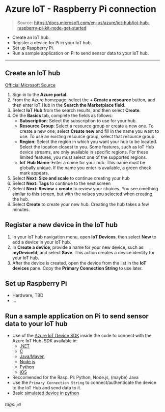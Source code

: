 # Azure IoT - Raspberry Pi connection
> Source: https://docs.microsoft.com/en-us/azure/iot-hub/iot-hub-raspberry-pi-kit-node-get-started

* Create an IoT hub.
* Register a device for Pi in your IoT hub.
* Set up Raspberry Pi.
* Run a sample application on Pi to send sensor data to your IoT hub.
---
## Create an IoT hub
[Official Microsoft Source](https://docs.microsoft.com/en-us/azure/iot-hub/iot-hub-raspberry-pi-kit-node-get-started#create-an-iot-hub)
1. Sign in to the **Azure portal**.
2. From the Azure homepage, select the **+ Create a resource** button, and then enter IoT Hub in the **Search the Marketplace field**.
3. Select **IoT Hub** from the search results, and then select **Create**.
4. On the **Basics** tab, complete the fields as follows:
	* **Subscription**: Select the subscription to use for your hub.
	* **Resource Group**: Select a resource group or create a new one. To create a new one, select **Create new** and fill in the name you want to use. To use an existing resource group, select that resource group.
	* **Region**: Select the region in which you want your hub to be located. Select the location closest to you. Some features, such as IoT Hub device streams, are only available in specific regions. For these limited features, you must select one of the supported regions.
	* **IoT Hub Name**: Enter a name for your hub. This name must be globally unique. If the name you enter is available, a green check mark appears.
5. Select **Next: Size and scale** to continue creating your hub
6. Select **Next: Tags** to continue to the next screen
7. Select **Next: Review + create** to review your choices. You see omething similar to this screen, but with the values you selected when creating the hub.
8. Select **Create** to create your new hub. Creating the hub takes a few minutes. 

## Register a new device in the IoT hub
1. In your IoT hub navigation menu, open **IoT Devices**, then select **New** to add a device in your IoT hub.
2. In **Create a device**, provide a name for your new device, such as **myDeviceId**, and select **Save**. This action creates a device identity for your IoT hub.
3. After the device is created, open the device from the list in the **IoT devices** pane. Copy the **Primary Connection String** to use later.

## Set up Raspberry Pi
* Hardware, TBD
* ...

## Run a sample application on Pi to send sensor data to your IoT hub
* Use of the [Azure IoT Device SDK](https://docs.microsoft.com/en-us/azure/iot-hub/iot-hub-devguide-sdks) inside the code to connect with the Azure IoT Hub. SDK available in:
	* [.NET](https://www.nuget.org/packages/Microsoft.Azure.Devices.Client/)
	* [C](https://github.com/Azure/azure-iot-sdk-c/blob/master/readme.md#packages-and-libraries)
	* [Java/Maven](https://github.com/Azure/azure-iot-sdk-java/blob/master/doc/java-devbox-setup.md#for-the-device-sdk)
	* [Node.js](https://www.npmjs.com/package/azure-iot-device)
	* [Python](https://pypi.org/project/azure-iot-device/)
	* [iOS](https://cocoapods.org/pods/AzureIoTHubClient)
* Reccomended for the Rasp. Pi: Python, Node.js, (maybe) Java
* Use the `Primary Connection String` to connect/authenticate the device to the IoT Hub and send data to it.
* Basic [simulated device in python](https://github.com/Azure-Samples/azure-iot-samples-python/blob/master/iot-hub/Quickstarts/simulated-device/SimulatedDevice.py)

###### tags: `p3`